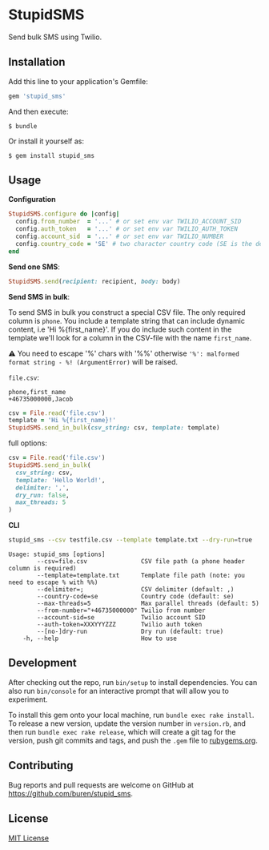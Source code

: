 # StupidSMS

Send bulk SMS using Twilio.

## Installation

Add this line to your application's Gemfile:

```ruby
gem 'stupid_sms'
```

And then execute:

    $ bundle

Or install it yourself as:

    $ gem install stupid_sms

## Usage

__Configuration__

```ruby
StupidSMS.configure do |config|
  config.from_number  = '...' # or set env var TWILIO_ACCOUNT_SID
  config.auth_token   = '...' # or set env var TWILIO_AUTH_TOKEN
  config.account_sid  = '...' # or set env var TWILIO_NUMBER
  config.country_code = 'SE' # two character country code (SE is the default)
end
```

__Send one SMS__:

```ruby
StupidSMS.send(recipient: recipient, body: body)
```

__Send SMS in bulk__:

To send SMS in bulk you construct a special CSV file. The only required column is `phone`.
You include a template string that can include dynamic content, i.e 'Hi %{first_name}'. If you
do include such content in the template we'll look for a column in the CSV-file with the
name `first_name`.

:warning: You need to escape '%' chars with '%%' otherwise `'%': malformed format string - %! (ArgumentError)` will be raised.

`file.csv`:

```csv
phone,first_name
+46735000000,Jacob
```

```ruby
csv = File.read('file.csv')
template = 'Hi %{first_name}!'
StupidSMS.send_in_bulk(csv_string: csv, template: template)
```

full options:

```ruby
csv = File.read('file.csv')
StupidSMS.send_in_bulk(
  csv_string: csv,
  template: 'Hello World!',
  delimiter: ',',
  dry_run: false,
  max_threads: 5
)
```

__CLI__

```bash
stupid_sms --csv testfile.csv --template template.txt --dry-run=true
```


```
Usage: stupid_sms [options]
        --csv=file.csv               CSV file path (a phone header column is required)
        --template=template.txt      Template file path (note: you need to escape % with %%)
        --delimiter=;                CSV delimiter (default: ,)
        --country-code=se            Country code (default: se)
        --max-threads=5              Max parallel threads (default: 5)
        --from-number="+46735000000" Twilio from number
        --account-sid=se             Twilio account SID
        --auth-token=XXXYYYZZZ       Twilio auth token
        --[no-]dry-run               Dry run (default: true)
    -h, --help                       How to use
```

## Development

After checking out the repo, run `bin/setup` to install dependencies. You can also run `bin/console` for an interactive prompt that will allow you to experiment.

To install this gem onto your local machine, run `bundle exec rake install`. To release a new version, update the version number in `version.rb`, and then run `bundle exec rake release`, which will create a git tag for the version, push git commits and tags, and push the `.gem` file to [rubygems.org](https://rubygems.org).

## Contributing

Bug reports and pull requests are welcome on GitHub at https://github.com/buren/stupid_sms.

## License

[MIT License](LICENSE.txt)
